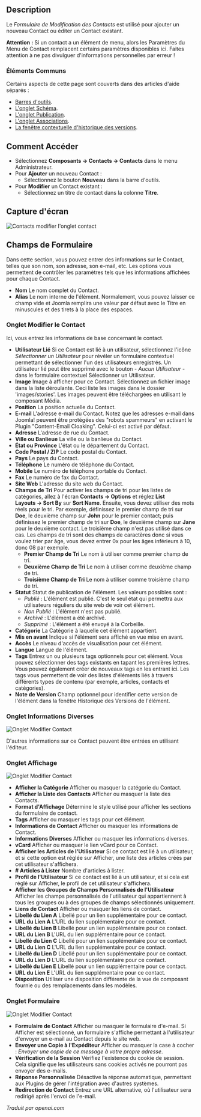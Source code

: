 <!-- Filename: Help4.x:Contacts:_New_or_Edit  / Display title: Contacts: Modifier -->

## Description

Le *Formulaire de Modification des Contacts* est utilisé pour ajouter un nouveau Contact ou éditer un Contact existant.

**Attention :** Si un contact a un élément de menu, alors les Paramètres du Menu de Contact remplacent certains paramètres disponibles ici. Faites attention à ne pas divulguer d'informations personnelles par erreur !

### Éléments Communs

Certains aspects de cette page sont couverts dans des articles d'aide séparés :

* [Barres d'outils](jdocmanual?article=help/common-elements/toolbars).
* [L'onglet Schéma](jdocmanual?article=help/common-elements/edit-schema).
* [L'onglet Publication](jdocmanual?article=help/common-elements/edit-publishing).
* [L'onglet Associations](jdocmanual?article=help/common-elements/edit-associations).
* [La fenêtre contextuelle d'historique des versions](jdocmanual?article=help/common-elements/edit-version-history).

## Comment Accéder

- Sélectionnez **Composants → Contacts → Contacts** dans le menu Administrateur.
- Pour **Ajouter** un nouveau Contact :
  - Sélectionnez le bouton **Nouveau** dans la barre d'outils.
- Pour **Modifier** un Contact existant :
  - Sélectionnez un titre de contact dans la colonne **Titre**.

## Capture d'écran

![Contacts modifier l'onglet contact](../../../fr/images/contacts/contacts-edit-contact-tab.png)

## Champs de Formulaire

Dans cette section, vous pouvez entrer des informations sur le Contact, telles que son nom, son adresse, son e-mail, etc. Les options vous permettent de contrôler les paramètres tels que les informations affichées pour chaque Contact.

- **Nom** Le nom complet du Contact.
- **Alias** Le nom interne de l'élément. Normalement, vous pouvez laisser ce champ vide et Joomla remplira une valeur par défaut avec le Titre en minuscules et des tirets à la place des espaces.

### Onglet Modifier le Contact

Ici, vous entrez les informations de base concernant le contact.

- **Utilisateur Lié** Si ce Contact est lié à un utilisateur, sélectionnez l'icône *Sélectionner un Utilisateur* pour révéler un formulaire contextuel permettant de sélectionner l'un des utilisateurs enregistrés. Un utilisateur lié peut être supprimé avec le bouton *- Aucun Utilisateur -* dans le formulaire contextuel Sélectionner un Utilisateur.
- **Image** Image à afficher pour ce Contact. Sélectionnez un fichier image dans la liste déroulante. Ceci liste les images dans le dossier 'images/stories'. Les images peuvent être téléchargées en utilisant le composant Média.
- **Position** La position actuelle du Contact.
- **E-mail** L'adresse e-mail du Contact. Notez que les adresses e-mail dans Joomla! peuvent être protégées des "robots spammeurs" en activant le Plugin "Content-Email Cloaking". Celui-ci est activé par défaut.
- **Adresse** L'adresse de rue du Contact.
- **Ville ou Banlieue** La ville ou la banlieue du Contact.
- **État ou Province** L'état ou le département du Contact.
- **Code Postal / ZIP** Le code postal du Contact.
- **Pays** Le pays du Contact.
- **Téléphone** Le numéro de téléphone du Contact.
- **Mobile** Le numéro de téléphone portable du Contact.
- **Fax** Le numéro de fax du Contact.
- **Site Web** L'adresse du site web du Contact.
- **Champs de Tri** Pour activer les champs de tri pour les listes de catégories, allez à l'écran **Contacts → Options** et réglez **List Layouts → Sort By** sur **Sort Name**. Ensuite, vous devez utiliser des mots réels pour le tri. Par exemple, définissez le premier champ de tri sur **Doe**, le deuxième champ sur **John** pour le premier contact; puis définissez le premier champ de tri sur **Doe**, le deuxième champ sur **Jane** pour le deuxième contact. Le troisième champ n'est pas utilisé dans ce cas. Les champs de tri sont des champs de caractères donc si vous voulez trier par âge, vous devez entrer 0x pour les âges inférieurs à 10, donc 08 par exemple.
  - **Premier Champ de Tri** Le nom à utiliser comme premier champ de tri.
  - **Deuxième Champ de Tri** Le nom à utiliser comme deuxième champ de tri.
  - **Troisième Champ de Tri** Le nom à utiliser comme troisième champ de tri.
- **Statut** Statut de publication de l'élément. Les valeurs possibles sont :
  - *Publié* : L'élément est publié. C'est le seul état qui permettra aux utilisateurs réguliers du site web de voir cet élément.
  - *Non Publié* : L'élément n'est pas publié.
  - *Archivé* : L'élément a été archivé.
  - *Supprimé* : L'élément a été envoyé à la Corbeille.
- **Catégorie** La Catégorie à laquelle cet élément appartient.
- **Mis en avant** Indique si l'élément sera affiché en vue mise en avant.
- **Accès** Le niveau d'accès de visualisation pour cet élément.
- **Langue** Langue de l'élément.
- **Tags** Entrez un ou plusieurs tags optionnels pour cet élément. Vous pouvez sélectionner des tags existants en tapant les premières lettres. Vous pouvez également créer de nouveaux tags en les entrant ici. Les tags vous permettent de voir des listes d'éléments liés à travers différents types de contenu (par exemple, articles, contacts et catégories).
- **Note de Version** Champ optionnel pour identifier cette version de l'élément dans la fenêtre Historique des Versions de l'élément.

### Onglet Informations Diverses

![Onglet Modifier Contact](../../../fr/images/contacts/contacts-edit-miscellaneous-tab.png)

D'autres informations sur ce Contact peuvent être entrées en utilisant l'éditeur.

### Onglet Affichage

![Onglet Modifier Contact](../../../fr/images/contacts/contacts-edit-display-tab.png)

- **Afficher la Catégorie** Afficher ou masquer la catégorie du Contact.
- **Afficher la Liste des Contacts** Afficher ou masquer la liste des Contacts.
- **Format d'Affichage** Détermine le style utilisé pour afficher les sections du formulaire de contact.
- **Tags** Afficher ou masquer les tags pour cet élément.
- **Informations de Contact** Afficher ou masquer les informations de Contact.
- **Informations Diverses** Afficher ou masquer les informations diverses.
- **vCard** Afficher ou masquer le lien vCard pour ce Contact.
- **Afficher les Articles de l'Utilisateur** Si ce contact est lié à un utilisateur, et si cette option est réglée sur Afficher, une liste des articles créés par cet utilisateur s'affichera.
- **\# Articles à Lister** Nombre d'articles à lister.
- **Profil de l'Utilisateur** Si ce contact est lié à un utilisateur, et si cela est réglé sur Afficher, le profil de cet utilisateur s'affichera.
- **Afficher les Groupes de Champs Personnalisés de l'Utilisateur** Afficher les champs personnalisés de l'utilisateur qui appartiennent à tous les groupes ou à des groupes de champs sélectionnés uniquement.
- **Liens de Contact** Afficher ou masquer les liens de contact.
- **Libellé du Lien A** Libellé pour un lien supplémentaire pour ce contact.
- **URL du Lien A** L'URL du lien supplémentaire pour ce contact.
- **Libellé du Lien B** Libellé pour un lien supplémentaire pour ce contact.
- **URL du Lien B** L'URL du lien supplémentaire pour ce contact.
- **Libellé du Lien C** Libellé pour un lien supplémentaire pour ce contact.
- **URL du Lien C** L'URL du lien supplémentaire pour ce contact.
- **Libellé du Lien D** Libellé pour un lien supplémentaire pour ce contact.
- **URL du Lien D** L'URL du lien supplémentaire pour ce contact.
- **Libellé du Lien E** Libellé pour un lien supplémentaire pour ce contact.
- **URL du Lien E** L'URL du lien supplémentaire pour ce contact.
- **Disposition** Utiliser une disposition différente de la vue de composant fournie ou des remplacements dans les modèles.

### Onglet Formulaire

![Onglet Modifier Contact](../../../fr/images/contacts/contacts-edit-form-tab.png)

- **Formulaire de Contact** Afficher ou masquer le formulaire d'e-mail. Si Afficher est sélectionné, un formulaire s'affiche permettant à l'utilisateur d'envoyer un e-mail au Contact depuis le site web.
- **Envoyer une Copie à l'Expéditeur** Afficher ou masquer la case à cocher : *Envoyer une copie de ce message à votre propre adresse*.
- **Vérification de la Session** Vérifiez l'existence du cookie de session. Cela signifie que les utilisateurs sans cookies activés ne pourront pas envoyer des e-mails.
- **Réponse Personnalisée** Désactive la réponse automatique, permettant aux Plugins de gérer l'intégration avec d'autres systèmes.
- **Redirection de Contact** Entrez une URL alternative, où l'utilisateur sera redirigé après l'envoi de l'e-mail.

*Traduit par openai.com*

